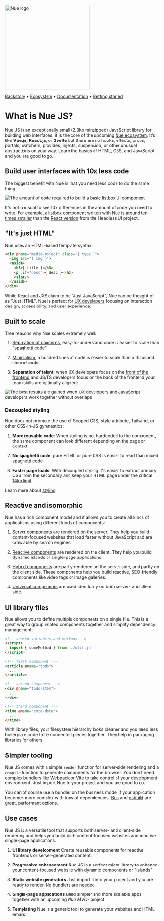 

<a href="https://nuejs.org">
  <img src="https://nuejs.org/global/logo/logo.png" width="275" alt="Nue logo">
</a>

[Backstory](//nuejs.org/backstory/) •
[Ecosystem](//nuejs.org/ecosystem/) •
[Documentation](//nuejs.org/docs/nuejs/) •
[Getting started](//nuejs.org/docs/nuejs/getting-started.html)


# What is Nue JS?

Nue JS is an exceptionally small (2.3kb minzipped) JavaScript library for building web interfaces. It is the core of the upcoming [Nue ecosystem](//nuejs.org/ecosystem/). It’s like **Vue.js, React.js**, or **Svelte** but there are no hooks, effects, props, portals, watchers, provides, injects, suspension, or other unusual abstractions on your way. Learn the basics of HTML, CSS, and JavaScript and you are good to go.


## Build user interfaces with 10x less code
The biggest benefit with Nue is that you need less code to do the same thing:

![The amount of code required to build a basic listbox UI component](https://nuejs.org/docs/img/react-listbox-big.jpg)

It's not unusual to see 10x differences in the amount of code you need to write. For example, a listbox component written with Nue is around [ten times smaller](//nuejs.org/compare/component.html) than the [React version](https://headlessui.com/react/listbox) from the Headless UI project.


## "It's just HTML"
Nue uses an HTML-based template syntax:

``` html
<div @name="media-object" class="{ type }">
  <img src="{ img }">
  <aside>
    <h3>{ title }</h3>
    <p :if="desc">{ desc }</h3>
    <slot/>
  </aside>
</div>
```

While React and JXS claim to be "Just JavaScript", Nue can be thought of as "Just HTML". Nue is perfect for [UX developers][divide] focusing on interaction design, accessibility, and user experience.


## Built to scale
Tree reasons why Nue scales extremely well:

1. [Separation of concerns](//nuejs.org//why/#soc), easy-to-understand code is easier to scale than "spaghetti code"

1. [Minimalism](//nuejs.org/why/#minimalism), a hundred lines of code is easier to scale than a thousand lines of code

1. **Separation of talent**, when UX developers focus on the [front of the frontend][back] and JS/TS developers focus on the back of the frontend your team skills are optimally aligned:

![The best results are gained when UX developers and JavaScript developers work together without overlaps](https://nuejs.org/docs/img/ux-developer-big.png)


### Decoupled styling
Nue does not promote the use of Scoped CSS, style attribute, Tailwind, or other CSS-in-JS gymnastics:

1. **More reusable code**: When styling is not hardcoded to the component, the same component can look different depending on the page or context.

1. **No spaghetti code**: pure HTML or pure CSS is easier to read than mixed spaghetti code

1. **Faster page loads**: With decoupled styling it's easier to extract primary CSS from the secondary and keep your HTML page under the critical [14kb limit][fourteen].

Learn more about [styling](//nuejs.org/docs/nuejs/styling-components.html)


## Reactive and isomorphic
Nue has a rich component model and it allows you to create all kinds of applications using different kinds of components:

1. [Server components](//nuejs.org/docs/nuejs/server-components.html) are rendered on the server. They help you build content-focused websites that load faster without JavaScript and are crawlable by search engines.

2. [Reactive components](//nuejs.org/docs/nuejs/reactive-components.html) are rendered on the client. They help you build dynamic islands or single-page applications.

3. [Hybrid components](//nuejs.org/docs/nuejs/isomorphic-components.html#hybrid) are partly rendered on the server side, and partly on the client side. These components help you build reactive, SEO-friendly components like video tags or image galleries.

3. [Universal components](//nuejs.org/docs/nuejs/isomorphic-components.html) are used identically on both server- and client side.



## UI library files
Nue allows you to define multiple components on a single file. This is a great way to group related components together and simplify dependency management.


``` html
<!-- shared variables and methods -->
<script>
  import { someMethod } from './util.js'
</script>

<!-- first component -->
<article @name="todo">
  ...
</article>

<!-- second component -->
<div @name="todo-item">
  ...
</div>

<!-- third component -->
<time @name="cute-date">
  ...
</time>
```

With library files, your filesystem hierarchy looks cleaner and you need less boilerplate code to tie connected pieces together. They help in packaging libraries for others.


## Simpler tooling
Nue JS comes with a simple `render` function for server-side rendering and a `compile` function to generate components for the browser. You don't need complex bundlers like Webpack or Vite to take control of your development environment. Just import Nue to your project and you are good to go.

You can of course use a bundler on the business model if your application becomes more complex with tons of dependencies. [Bun](//bun.sh) and [esbuild](//esbuild.github.io/) are great, performant options.


## Use cases
Nue JS is a versatile tool that supports both server- and client-side rendering and helps you build both content-focused websites and reactive single-page applications.

1. **UI library development** Create reusable components for reactive frontends or server-generated content.

2. **Progressive enhancement** Nue JS is a perfect micro library to enhance your content-focused website with dynamic components or "islands"

3. **Static website generators** Just import it into your project and you are ready to render. No bundlers are needed.

4. **Single-page applications** Build simpler and more scalable apps together with an upcoming *Nue MVC*- project.

5. **Templating** Nue is a generic tool to generate your websites and HTML emails.


[fourteen]: https://developer.mozilla.org/en-US/docs/Web/Performance/How_browsers_work#tcp_slow_start_14kb_rule

[divide]: https://css-tricks.com/the-great-divide/

[back]: https://bradfrost.com/blog/post/front-of-the-front-end-and-back-of-the-front-end-web-development/


